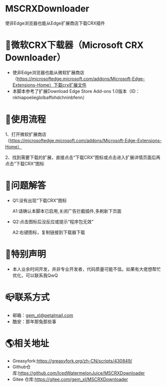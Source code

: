 # MSCRXDownloader
使非Edge浏览器也能从Edge扩展商店下载CRX插件
# 🎯微软CRX下载器（Microsoft CRX Downloader）
* 使非Edge浏览器也能从微软扩展商店（https://microsoftedge.microsoft.com/addons/Microsoft-Edge-Extensions-Home）下载crx扩展文件
* 本脚本参考了扩展Download Edge Store Add-ons 1.0版本（ID：nkhiapoelieglolbaffohdchninbfenn）

# 📖使用流程
1、打开微软扩展商店（https://microsoftedge.microsoft.com/addons/Microsoft-Edge-Extensions-Home）

2、找到需要下载的扩展，直接点击“下载CRX”图标或点击进入扩展详情页面后再点击“下载CRX”图标

# 💊问题解答
* Q1:没有出现“下载CRX”图标

  A1:请确认本脚本已启用,关闭广告拦截插件,多刷新下页面

* Q2:点击图标后没反应或提示“程序包无效”

  A2:右键图标，复制链接到下载器下载

# 🔔特别声明
* 本人业余时间开发，并非专业开发者，代码质量可能不佳。如果有大佬想帮忙优化，可以联系我QwQ

# 📪联系方式
* 邮箱：gem_xl@petalmail.com
* 酷安：那年那兔那些事

# 🌎相关地址
* Greasyfork:https://greasyfork.org/zh-CN/scripts/430849/
* Github仓库:https://github.com/IcedWatermelonJuice/MSCRXDownloader
* Gitee 仓库:https://gitee.com/gem_xl/MSCRXDownloader
